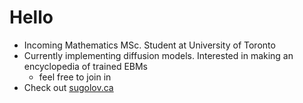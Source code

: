 # Hello

- Incoming Mathematics MSc. Student at University of Toronto
- Currently implementing diffusion models. Interested in making an encyclopedia of trained EBMs
  - feel free to join in
- Check out [sugolov.ca](https://sugolov.ca)

